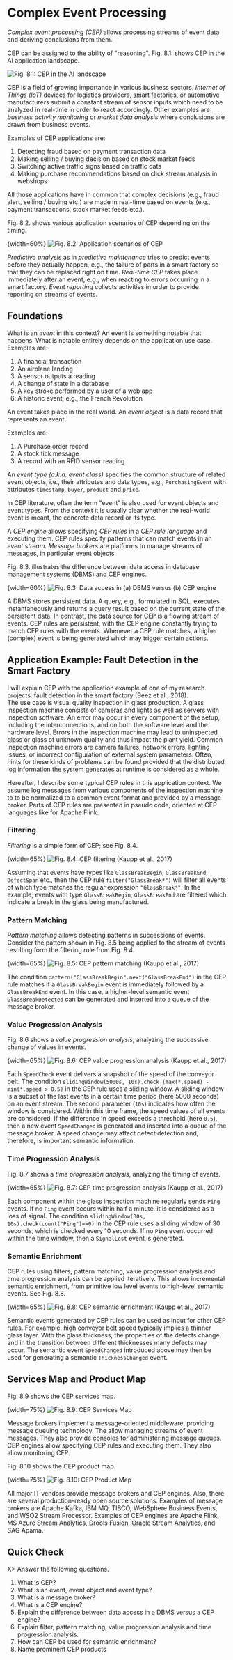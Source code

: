# Complex Event Processing

*Complex event processing (CEP)* allows processing streams of event data and deriving conclusions from them. 

CEP can be assigned to the ability of "reasoning". Fig. 8.1. shows CEP in the AI application landscape.

![Fig. 8.1: CEP in the AI landscape](images/AI_landscape-CEP.png)

CEP is a field of growing importance in various business sectors. *Internet of Things (IoT)* devices for logistics providers, smart factories, or automotive manufacturers submit a constant stream of sensor inputs which need to be analyzed in real-time in order to react accordingly. Other examples are *business activity monitoring* or *market data analysis* where conclusions are drawn from business events. 

Examples of CEP applications are:

1. Detecting fraud based on payment transaction data
2. Making selling / buying decision based on stock market feeds
3. Switching active traffic signs based on traffic data
4. Making purchase recommendations based on click stream analysis in webshops

All those applications have in common that complex decisions (e.g., fraud alert, selling / buying etc.) are made in real-time based on events (e.g., payment transactions, stock market feeds etc.).

Fig. 8.2. shows various application scenarios of CEP depending on the timing.

{width=60%}
![Fig. 8.2: Application scenarios of CEP](images/CEP_Applications.png)

*Predictive analysis* as in *predictive maintenance* tries to predict events before they actually happen, e.g., the failure of parts in a smart factory so that they can be replaced right on time. *Real-time CEP* takes place immediately after an event, e.g., when reacting to errors occurring in a smart factory. *Event reporting* collects activities in order to provide reporting on streams of events. 

## Foundations

What is an *event* in this context?
An event is something notable that happens.
What is notable entirely depends on the application use case. 
Examples are:

1. A financial transaction
2. An airplane landing
3. A sensor outputs a reading
4. A change of state in a database
5. A key stroke performed by a user of a web app
6. A historic event, e.g., the French Revolution

An event takes place in the real world.
An *event object* is a data record that represents an event.

Examples are:

1. A Purchase order record
2. A stock tick message
3. A record with an RFID sensor reading

An *event type (a.k.a. event class)* specifies the common structure of related event objects, i.e., their attributes and data types, e.g., `PurchasingEvent` with attributes `timestamp`, `buyer`, `product` and `price`.

In CEP literature, often the term "event" is also used for event objects and event types. From the context it is usually clear whether the real-world event is meant, the concrete data record or its type.

A *CEP engine* allows specifying *CEP rules* in a *CEP rule language* and executing them. CEP rules specify patterns that can match events in an *event stream*. *Message brokers* are platforms to manage streams of messages, in particular event objects. 

Fig. 8.3. illustrates the difference between data access in database management systems (DBMS) and CEP engines.

{width=60%}
![Fig. 8.3: Data access in (a) DBMS versus (b) CEP engine](images/CEP_vs_DBMS.png)

A DBMS stores persistent data. A query, e.g., formulated in SQL, executes instantaneously and returns a query result based on the current state of the persistent data.
In contrast, the data source for CEP is a flowing stream of events. CEP rules are persistent, with the CEP engine constantly trying to match CEP rules with the events. Whenever a CEP rule matches, a higher (complex) event is being generated which may trigger certain actions. 

## Application Example: Fault Detection in the Smart Factory

I will explain CEP with the application example of one of my research projects: fault detection in the smart factory (Beez et al., 2018).  
The use case is visual quality inspection in glass production. A glass inspection machine consists of cameras and lights as well as servers with inspection software. 
An error may occur in every component of the setup, including the interconnections, and on both the software level and the hardware level. Errors in the inspection machine may lead to uninspected glass or glass of unknown quality and thus impact the plant yield.
Common inspection machine errors are camera failures, network errors, lighting issues, or incorrect configuration of external system parameters. 
Often, hints for these kinds of problems can be found provided that the distributed log information the system generates at runtime is considered as a whole. 

Hereafter, I describe some typical CEP rules in this application context. We assume log messages from various components of the inspection machine to to be normalized to a common event format and provided by a message broker. Parts of CEP rules are presented in pseudo code, oriented at CEP languages like for Apache Flink. 

### Filtering

*Filtering* is a simple form of CEP; see Fig. 8.4. 

{width=65%}
![Fig. 8.4: CEP filtering (Kaupp et al., 2017)](images/CEP_Filtering.jpg)

Assuming that events have types like `GlassBreakBegin`, `GlassBreakEnd`, `DefectSpan` etc., then the CEP rule `filter("GlassBreak*")` will filter all events of which type matches the regular expression `"GlassBreak*"`. In the example, events with type `GlassBreakBegin`, `GlassBreakEnd` are filtered which indicate a break in the glass being manufactured. 

### Pattern Matching

*Pattern matching* allows detecting patterns in successions of events. Consider the pattern shown in Fig. 8.5 being applied to the stream of events resulting form the filtering rule from Fig. 8.4.

{width=65%}
![Fig. 8.5: CEP pattern matching (Kaupp et al., 2017)](images/CEP_Pattern_Matching.jpg)

The condition `pattern("GlassBreakBegin".next("GlassBreakEnd")` in the CEP rule matches if a `GlassBreakBegin` event is immediately followed by a `GlassBreakEnd` event. In this case, a higher-level semantic event `GlassBreakDetected` can be generated and inserted into a queue of the message broker. 

### Value Progression Analysis

Fig. 8.6 shows a *value progression analysis*, analyzing the successive change of values in events. 

{width=65%}
![Fig. 8.6: CEP value progression analysis (Kaupp et al., 2017)](images/CEP_Value_Progression_Analysis.jpg)

Each `SpeedCheck` event delivers a snapshot of the speed of the conveyor belt. 
The condition `slidingWindow(5000s, 10s).check (max(*.speed) - min(*.speed > 0.5)` in the CEP rule uses a sliding window. A sliding window is a subset of the last events in a certain time period (here 5000 seconds) on an event stream. The second parameter (`10s`) indicates how often the window is considered. Within this time frame, the speed values of all events are considered. 
If the difference in speed exceeds a threshold (here `0.5`), then a new event `SpeedChanged` is generated and inserted into a queue of the message broker. 
A speed change may affect defect detection and, therefore, is important semantic information. 

### Time Progression Analysis

Fig. 8.7 shows a *time progression analysis*, analyzing the timing of events. 

{width=65%}
![Fig. 8.7: CEP time progression analysis (Kaupp et al., 2017)](images/CEP_Time_Progression_Analysis.jpg)

Each component within the glass inspection machine regularly sends `Ping` events. If no `Ping` event occurs within half a minute, it is considered as a loss of signal. 
The condition `slidingWindow(30s, 10s).check(count("Ping")==0)` in the CEP rule uses a sliding window of 30 seconds, which is checked every 10 seconds. If no `Ping` event occurred within the time window, then a `SignalLost` event is generated.

### Semantic Enrichment

CEP rules using filters, pattern matching, value progression analysis and time progression analysis can be applied iteratively. This allows incremental semantic enrichment, from primitive low level events to high-level semantic events. See Fig. 8.8.

{width=65%}
![Fig. 8.8: CEP semantic enrichment (Kaupp et al., 2017)](images/CEP_Semantic_Enrichment.jpg)

Semantic events generated by CEP rules can be used as input for other CEP rules. For example, high conveyor belt speed typically implies a thinner glass layer. With the glass thickness, the properties of the defects change, and in the transition between different thicknesses many defects may occur. The semantic event `SpeedChanged` introduced above may then be used for generating a semantic `ThicknessChanged` event. 

## Services Map and Product Map

Fig. 8.9 shows the CEP services map. 

{width=75%}
![Fig. 8.9: CEP Services Map](images/CEP_SM.png)

Message brokers implement a message-oriented middleware, providing message queuing technology. The allow managing streams of event messages. They also provide consoles for administering message queues. 
CEP engines allow specifying CEP rules and executing them. They also allow monitoring CEP.  

Fig. 8.10 shows the CEP product map. 

{width=75%}
![Fig. 8.10: CEP Product Map](images/CEP_PM.png)

All major IT vendors provide message brokers and CEP engines. Also, there are several production-ready open source solutions. 
Examples of message brokers are Apache Kafka, IBM MQ, TIBCO, WebSphere Business Events, and WSO2 Stream Processor.
Examples of CEP engines are Apache Flink,  MS Azure Stream Analytics, Drools Fusion, Oracle Stream Analytics, and SAG Apama.

## Quick Check

X> Answer the following questions.

1. What is CEP?
2. What is an event, event object and event type?
3. What is a message broker?
4. What is a CEP engine? 
5. Explain the difference between data access in a DBMS versus a CEP engine?
6. Explain filter, pattern matching, value progression analysis and time progression analysis.
7. How can CEP be used for semantic enrichment?
8. Name prominent CEP products

